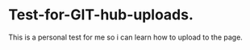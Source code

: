 # Test-for-GIT-hub-uploads.
This is a personal test for me so i can learn how to upload to the page.
